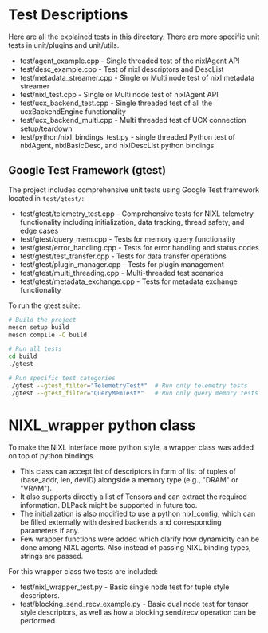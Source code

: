 # Test Descriptions

Here are all the explained tests in this directory. There are more specific unit tests in unit/plugins and unit/utils.

- test/agent_example.cpp - Single threaded test of the nixlAgent API
- test/desc_example.cpp - Test of nixl descriptors and DescList
- test/metadata_streamer.cpp - Single or Multi node test of nixl metadata streamer
- test/nixl_test.cpp - Single or Multi node test of nixlAgent API
- test/ucx_backend_test.cpp - Single threaded test of all the ucxBackendEngine functionality
- test/ucx_backend_multi.cpp - Multi threaded test of UCX connection setup/teardown
- test/python/nixl_bindings_test.py - single threaded Python test of nixlAgent, nixlBasicDesc, and nixlDescList python bindings

## Google Test Framework (gtest)

The project includes comprehensive unit tests using Google Test framework located in `test/gtest/`:

- test/gtest/telemetry_test.cpp - Comprehensive tests for NIXL telemetry functionality including initialization, data tracking, thread safety, and edge cases
- test/gtest/query_mem.cpp - Tests for memory query functionality
- test/gtest/error_handling.cpp - Tests for error handling and status codes
- test/gtest/test_transfer.cpp - Tests for data transfer operations
- test/gtest/plugin_manager.cpp - Tests for plugin management
- test/gtest/multi_threading.cpp - Multi-threaded test scenarios
- test/gtest/metadata_exchange.cpp - Tests for metadata exchange functionality

To run the gtest suite:
```bash
# Build the project
meson setup build
meson compile -C build

# Run all tests
cd build
./gtest

# Run specific test categories
./gtest --gtest_filter="TelemetryTest*"  # Run only telemetry tests
./gtest --gtest_filter="QueryMemTest*"   # Run only query memory tests
```

# NIXL_wrapper python class

To make the NIXL interface more python style, a wrapper class was added on top of python bindings.
- This class can accept list of descriptors in form of list of tuples of (base_addr, len, devID) alongside a memory type (e.g., "DRAM" or "VRAM").
- It also supports directly a list of Tensors and can extract the required information. DLPack might be supported in future too.
- The initialization is also modified to use a python nixl_config, which can be filled externally with desired backends and corresponding parameters if any.
- Few wrapper functions were added which clarify how dynamicity can be done among NIXL agents. Also instead of passing NIXL binding types, strings are passed.

For this wrapper class two tests are included:
- test/nixl_wrapper_test.py - Basic single node test for tuple style descriptors.
- test/blocking_send_recv_example.py - Basic dual node test for tensor style descriptors, as well as how a blocking send/recv operation can be performed.
